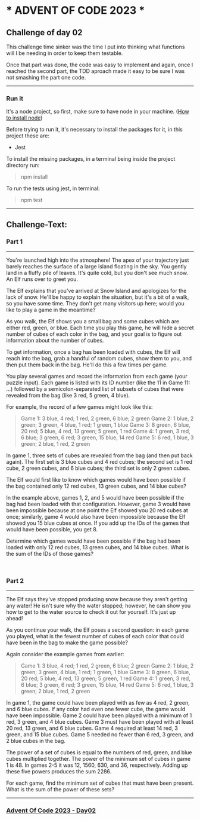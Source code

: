 # \* ADVENT OF CODE 2023 \*

## Challenge of day 02

This challenge time sinker was the time I put into thinking what functions will I be needing in order to keep them testable.

Once that part was done, the code was easy to implement and again, once I reached the second part, the TDD aproach made it easy to be sure I was not smashing the part one code.

---

### Run it

It's a node project, so first, make sure to have node in your machine.
([How to install node](https://nodejs.org/en/learn/getting-started/how-to-install-nodejs))

Before trying to run it, it's necessary to install the packages for it, in this project these are:

- Jest

To install the missing packages, in a terminal being inside the project directory run:

> npm install

To run the tests using jest, in terminal:

> npm test

---

## Challenge-Text:

### Part 1

---

You're launched high into the atmosphere! The apex of your trajectory just barely reaches the surface of a large island floating in the sky. You gently land in a fluffy pile of leaves. It's quite cold, but you don't see much snow. An Elf runs over to greet you.

The Elf explains that you've arrived at Snow Island and apologizes for the lack of snow. He'll be happy to explain the situation, but it's a bit of a walk, so you have some time. They don't get many visitors up here; would you like to play a game in the meantime?

As you walk, the Elf shows you a small bag and some cubes which are either red, green, or blue. Each time you play this game, he will hide a secret number of cubes of each color in the bag, and your goal is to figure out information about the number of cubes.

To get information, once a bag has been loaded with cubes, the Elf will reach into the bag, grab a handful of random cubes, show them to you, and then put them back in the bag. He'll do this a few times per game.

You play several games and record the information from each game (your puzzle input). Each game is listed with its ID number (like the 11 in Game 11: ...) followed by a semicolon-separated list of subsets of cubes that were revealed from the bag (like 3 red, 5 green, 4 blue).

For example, the record of a few games might look like this:

> Game 1: 3 blue, 4 red; 1 red, 2 green, 6 blue; 2 green
> Game 2: 1 blue, 2 green; 3 green, 4 blue, 1 red; 1 green, 1 blue
> Game 3: 8 green, 6 blue, 20 red; 5 blue, 4 red, 13 green; 5 green, 1 red
> Game 4: 1 green, 3 red, 6 blue; 3 green, 6 red; 3 green, 15 blue, 14 red
> Game 5: 6 red, 1 blue, 3 green; 2 blue, 1 red, 2 green

In game 1, three sets of cubes are revealed from the bag (and then put back again). The first set is 3 blue cubes and 4 red cubes; the second set is 1 red cube, 2 green cubes, and 6 blue cubes; the third set is only 2 green cubes.

The Elf would first like to know which games would have been possible if the bag contained only 12 red cubes, 13 green cubes, and 14 blue cubes?

In the example above, games 1, 2, and 5 would have been possible if the bag had been loaded with that configuration. However, game 3 would have been impossible because at one point the Elf showed you 20 red cubes at once; similarly, game 4 would also have been impossible because the Elf showed you 15 blue cubes at once. If you add up the IDs of the games that would have been possible, you get 8.

Determine which games would have been possible if the bag had been loaded with only 12 red cubes, 13 green cubes, and 14 blue cubes. What is the sum of the IDs of those games?

&nbsp;

### Part 2

---

The Elf says they've stopped producing snow because they aren't getting any water! He isn't sure why the water stopped; however, he can show you how to get to the water source to check it out for yourself. It's just up ahead!

As you continue your walk, the Elf poses a second question: in each game you played, what is the fewest number of cubes of each color that could have been in the bag to make the game possible?

Again consider the example games from earlier:

> Game 1: 3 blue, 4 red; 1 red, 2 green, 6 blue; 2 green
> Game 2: 1 blue, 2 green; 3 green, 4 blue, 1 red; 1 green, 1 blue
> Game 3: 8 green, 6 blue, 20 red; 5 blue, 4 red, 13 green; 5 green, 1 red
> Game 4: 1 green, 3 red, 6 blue; 3 green, 6 red; 3 green, 15 blue, 14 red
> Game 5: 6 red, 1 blue, 3 green; 2 blue, 1 red, 2 green

In game 1, the game could have been played with as few as 4 red, 2 green, and 6 blue cubes. If any color had even one fewer cube, the game would have been impossible.
Game 2 could have been played with a minimum of 1 red, 3 green, and 4 blue cubes.
Game 3 must have been played with at least 20 red, 13 green, and 6 blue cubes.
Game 4 required at least 14 red, 3 green, and 15 blue cubes.
Game 5 needed no fewer than 6 red, 3 green, and 2 blue cubes in the bag.

The power of a set of cubes is equal to the numbers of red, green, and blue cubes multiplied together. The power of the minimum set of cubes in game 1 is 48. In games 2-5 it was 12, 1560, 630, and 36, respectively. Adding up these five powers produces the sum 2286.

For each game, find the minimum set of cubes that must have been present. What is the sum of the power of these sets?

---

### [Advent Of Code 2023 - Day02](https://adventofcode.com/2023/day/2)
